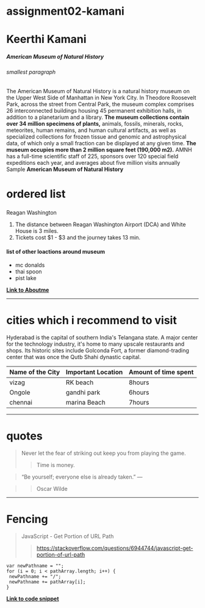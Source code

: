 # assignment02-kamani
# Keerthi Kamani
##### American Museum of Natural History
###### smallest paragraph
The American Museum of Natural History  is a natural history museum on the Upper West Side of Manhattan in New York City. In Theodore Roosevelt Park, across the street from Central Park, the museum complex comprises 26 interconnected buildings housing 45 permanent exhibition halls, in addition to a planetarium and a library. **The museum collections contain over 34 million specimens of plants,** animals, fossils, minerals, rocks, meteorites, human remains, and human cultural artifacts, as well as specialized collections for frozen tissue and genomic and astrophysical data, of which only a small fraction can be displayed at any given time. **The museum occupies more than 2 million square feet (190,000 m2).** AMNH has a full-time scientific staff of 225, sponsors over 120 special field expeditions each year, and averages about five million visits annually
 Sample __American Museum of Natural  History__
 # ordered list
 ###
 Reagan Washington 
 1. The distance between Reagan Washington Airport (DCA) and White House is 3 miles.
 2. Tickets cost $1 - $3 and the journey takes 13 min. 
 #### list of other loactions around museum
 * mc donalds
 * thai spoon
 * pist lake

 **[Link to Aboutme](Aboutme.md)**
 ****


 # cities which i recommend to visit

Hyderabad is the capital of southern India's Telangana state. A major center for the technology industry, it's home to many upscale restaurants and shops. Its historic sites include Golconda Fort, a former diamond-trading center that was once the Qutb Shahi dynastic capital.

| Name of the City | Important Location | Amount of time spent |
--- | --- | ---|
| vizag | RK beach | 8hours |
|Ongole | gandhi park | 6hours |
| chennai | marina Beach | 7hours |

 ---
 # quotes
 >Never let the fear of striking out keep you from playing the game.
 >> Time is money.

 > “Be yourself; everyone else is already taken.”
― 

 >>Oscar Wilde

 ---
 # Fencing
 > JavaScript - Get Portion of URL Path
 >> https://stackoverflow.com/questions/6944744/javascript-get-portion-of-url-path
 ```
 var newPathname = "";
for (i = 0; i < pathArray.length; i++) {
  newPathname += "/";
  newPathname += pathArray[i];
}
```

**[Link to code snippet](https://css-tricks.com/snippets/javascript/get-url-and-url-parts-in-javascript/)**